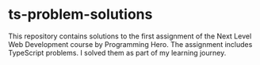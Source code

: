 # ts-problem-solutions
This repository contains solutions to the first assignment of the Next Level Web Development course by Programming Hero. The assignment includes TypeScript problems. I solved them as part of my learning journey.
